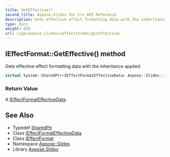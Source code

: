 ```yaml
---
title: GetEffective()
second_title: Aspose.Slides for C++ API Reference
description: Gets effective effect formatting data with the inheritance applied.
type: docs
weight: 430
url: /cpp/aspose.slides/ieffectformat/geteffective/
---
```

## IEffectFormat::GetEffective() method


Gets effective effect formatting data with the inheritance applied.

```cpp
virtual System::SharedPtr<IEffectFormatEffectiveData> Aspose::Slides::IEffectFormat::GetEffective()=0
```


### Return Value

A [IEffectFormatEffectiveData](../../ieffectformateffectivedata/).

## See Also

* Typedef [SharedPtr](../../system/sharedptr/)
* Class [IEffectFormatEffectiveData](../ieffectformateffectivedata/)
* Class [IEffectFormat](./)
* Namespace [Aspose::Slides](../)
* Library [Aspose.Slides](../../)